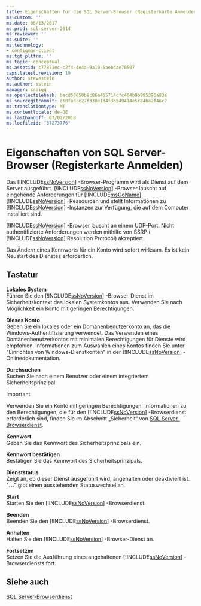 ```yaml
---
title: Eigenschaften für die SQL Server-Browser (Registerkarte Anmelden) | Microsoft-Dokumentation
ms.custom: ''
ms.date: 06/13/2017
ms.prod: sql-server-2014
ms.reviewer: ''
ms.suite: ''
ms.technology:
- configmgr-client
ms.tgt_pltfrm: ''
ms.topic: conceptual
ms.assetid: c77871ec-c2f4-4e4a-9a10-5aeb4ae70507
caps.latest.revision: 19
author: stevestein
ms.author: sstein
manager: craigg
ms.openlocfilehash: bacd58650b9c86a455714cfc464b9b995396a83e
ms.sourcegitcommit: c18fadce27f330e1d4f36549414e5c84ba2f46c2
ms.translationtype: MT
ms.contentlocale: de-DE
ms.lasthandoff: 07/02/2018
ms.locfileid: "37273776"
---
```

# <a name="sql-server-browser-properties-log-on-tab"></a>Eigenschaften von SQL Server-Browser (Registerkarte Anmelden)
  Das [!INCLUDE[ssNoVersion](../../includes/ssnoversion-md.md)] -Browser-Programm wird als Dienst auf dem Server ausgeführt. [!INCLUDE[ssNoVersion](../../includes/ssnoversion-md.md)] -Browser lauscht auf eingehende Anforderungen für [!INCLUDE[msCoName](../../includes/msconame-md.md)] [!INCLUDE[ssNoVersion](../../includes/ssnoversion-md.md)] -Ressourcen und stellt Informationen zu [!INCLUDE[ssNoVersion](../../includes/ssnoversion-md.md)] -Instanzen zur Verfügung, die auf dem Computer installiert sind.  
  
 [!INCLUDE[ssNoVersion](../../includes/ssnoversion-md.md)] -Browser lauscht an einem UDP-Port. Nicht authentifizierte Anforderungen werden mithilfe von SSRP ( [!INCLUDE[ssNoVersion](../../includes/ssnoversion-md.md)] Resolution Protocol) akzeptiert.  
  
 Das Ändern eines Kennworts für ein Konto wird sofort wirksam. Es ist kein Neustart des Dienstes erforderlich.  
  
## <a name="options"></a>Tastatur  
 **Lokales System**  
 Führen Sie den [!INCLUDE[ssNoVersion](../../includes/ssnoversion-md.md)] -Browser-Dienst im Sicherheitskontext des lokalen Systemkontos aus. Verwenden Sie nach Möglichkeit ein Konto mit geringen Berechtigungen.  
  
 **Dieses Konto**  
 Geben Sie ein lokales oder ein Domänenbenutzerkonto an, das die Windows-Authentifizierung verwendet. Das Verwenden eines Domänenbenutzerkontos mit minimalen Berechtigungen für Dienste wird empfohlen. Informationen zum Auswählen eines Kontos finden Sie unter "Einrichten von Windows-Dienstkonten" in der [!INCLUDE[ssNoVersion](../../includes/ssnoversion-md.md)] -Onlinedokumentation.  
  
 **Durchsuchen**  
 Suchen Sie nach einem Benutzer oder einem integriertem Sicherheitsprinzipal.  
  
> [!IMPORTANT]  
>  Verwenden Sie ein Konto mit geringen Berechtigungen. Informationen zu den Berechtigungen, die für den [!INCLUDE[ssNoVersion](../../includes/ssnoversion-md.md)] -Browserdienst erforderlich sind, finden Sie im Abschnitt „Sicherheit“ von [SQL Server-Browserdienst](../../../2014/tools/configuration-manager/sql-server-browser-service.md).  
  
 **Kennwort**  
 Geben Sie das Kennwort des Sicherheitsprinzipals ein.  
  
 **Kennwort bestätigen**  
 Bestätigen Sie das Kennwort des Sicherheitsprinzipals.  
  
 **Dienststatus**  
 Zeigt an, ob dieser Dienst ausgeführt wird, angehalten oder deaktiviert ist. "**…**" gibt einen ausstehenden Statuswechsel an.  
  
 **Start**  
 Starten Sie den [!INCLUDE[ssNoVersion](../../includes/ssnoversion-md.md)] -Browserdienst.  
  
 **Beenden**  
 Beenden Sie den [!INCLUDE[ssNoVersion](../../includes/ssnoversion-md.md)] -Browserdienst.  
  
 **Anhalten**  
 Halten Sie den [!INCLUDE[ssNoVersion](../../includes/ssnoversion-md.md)] -Browser-Dienst an.  
  
 **Fortsetzen**  
 Setzen Sie die Ausführung eines angehaltenen [!INCLUDE[ssNoVersion](../../includes/ssnoversion-md.md)] -Browserdiensts fort.  
  
## <a name="see-also"></a>Siehe auch  
 [SQL Server-Browserdienst](../../../2014/tools/configuration-manager/sql-server-browser-service.md)  
  
  
